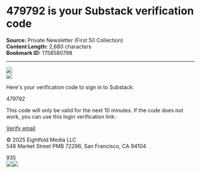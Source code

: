 # 479792 is your Substack verification code

**Source:** Private Newsletter (First 50 Collection)  
**Content Length:** 2,680 characters  
**Bookmark ID:** 1758580798

---

<div><title>Email from Substack</title><img src="https://eotrx.substackcdn.com/open?token=eyJtIjoiPDIwMjUwMzA2MDcwODE4LjMuOTUyMzI2NTM1YTI1ODNiZS55bTQyajZtNUBtZy10eDEuc3Vic3RhY2suY29tPiIsInUiOjM4MDY2MjgsInIiOiJzdWJzdGFja0BraGFtZWwuY29tIiwiZCI6Im1nLXR4MS5zdWJzdGFjay5jb20iLCJwIjpudWxsLCJ0IjpudWxsLCJhIjpudWxsLCJzIjoyNzc2NDA1LCJjIjoibG9naW4iLCJmIjp0cnVlLCJwb3NpdGlvbiI6InRvcCIsImlhdCI6MTc0MTI0NDg5OCwiZXhwIjoxNzQzODM2ODk4LCJpc3MiOiJwdWItMCIsInN1YiI6ImVvIn0.XVbZrUMyWlWvTev2i8veo9JxvALfjfl1cUGWwkvrv0E"> <div><div><picture><source><img src="https://substackcdn.com/image/fetch/w_80,h_80,c_fill,f_auto,q_auto:good,fl_progressive:steep,g_auto/https%3A%2F%2Fsubstack-post-media.s3.amazonaws.com%2Fpublic%2Fimages%2Feb7c8783-0c4c-4702-b5d6-fd1b9a8e792a_1280x1280.png"></source></picture></div></div><p>Here's your verification code to sign in to Substack:</p><div>479792</div><p>This code will only be valid for the next 10 minutes. If the code does not work, you can use this login verification link:</p><a href="https://email.mg-tx1.substack.com/c/eJxMks-SojwUxZ8Gdm2F_AMXLFQ-vsFqsO22xXFjhRAhQAIFoRWefkp7pqqXqZxz7q_uuZwZUbT95DdtIbWd-4BmgkFb-I6LHYixt_RsoZhsLoXQomdG5Bdmfvx6wLVLH3guES52r1dXMO5SnFOSI09gh3KaXYktfQggAQhQ4ALP8RZosSQQQUoQYZB4KBOLSWFYUUUsDFTxYu7OYhizwTBeL3irbDlcrr14wvimH4Xd-KUx3WChlQVDC4Y_1Y-nLPSL1BYMnx4LhrxVXSOMsFBo2lpoCwVi2jocHqcTbOqoauddsIJJFeHXzXY-n5KZpcvxI93Lndyyz-D46-hs0Yde4Swo9UEZ5z0l4Wvazp-q-T89roMTWiu-iYZINbeoamUyf467IB7jqhjjQzxF8ibPajmd0Nr5LSMaKTNl01Nf5puIxgcO4kMEkqAgu81Nnk_lI-eezPt7XO1xEtQPto6j-MF0y9PIxI95OvnO00l3htiwFMvrfjHy8_Z0eherzTa4dbv_qg2_631ZhNksa5q9BXRYy6-3-pBiC9Je5LIX3FgosCCBod2N2YW3So1amukiNMsakX8vvxuzRnJmZKsvMveh61IMiN37_1qwMKhLpkTzLG8Ys7xVTGq_7lvb_L23cRD9w408QCn07C8f_gkAAP__A6vYbg">Verify email</a><div><p>© 2025 <span>Eightfold Media LLC</span><br>548 Market Street PMB 72296, San Francisco, CA 94104</p></div><div>935</div> <img src="https://eotrx.substackcdn.com/open?token=eyJtIjoiPDIwMjUwMzA2MDcwODE4LjMuOTUyMzI2NTM1YTI1ODNiZS55bTQyajZtNUBtZy10eDEuc3Vic3RhY2suY29tPiIsInUiOjM4MDY2MjgsInIiOiJzdWJzdGFja0BraGFtZWwuY29tIiwiZCI6Im1nLXR4MS5zdWJzdGFjay5jb20iLCJwIjpudWxsLCJ0IjpudWxsLCJhIjpudWxsLCJzIjoyNzc2NDA1LCJjIjoibG9naW4iLCJmIjp0cnVlLCJwb3NpdGlvbiI6ImJvdHRvbSIsImlhdCI6MTc0MTI0NDg5OCwiZXhwIjoxNzQzODM2ODk4LCJpc3MiOiJwdWItMCIsInN1YiI6ImVvIn0.xQEDKVsop4Sz_xzTmJE0Q6zIbwkwQbhZUJR6QfXeJIQ"><img src="https://email.mg-tx1.substack.com/o/eJxMkF1u6yAQRlcT3q41DL95YC3WABOHG2MqDFWz-6pRW_X56Dv6dBIN3lp_hr1t5RA5gI1MKDhIpyVq7a9ecKWyrxsf3GlwXmn8oR6cuAcprYzJaGWQfTIxG--0tC76LC3QTZSAgAYUWHDgpV_UcjWo0BplCI1XkZdn1fjfVnPRULd_40Mu54znoPRYUquinOut8-tMGH2yeJtxTa3WeZTxXPmguHP-RXtJNEo71pIDOmc1GNHDj_Gi4XGnyvtLfc6YW6VyhEdvYnzXmCf3r7XyYC168R7wMwAA__9KwmDJ"></div>
